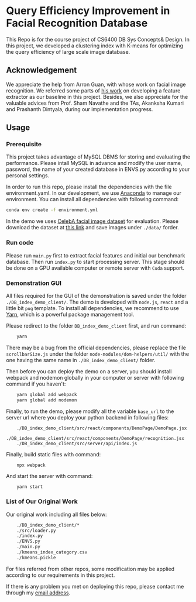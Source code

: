 Query Efficiency Improvement in Facial Recognition Database
==
This Repo is for the course project of CS6400 DB Sys Concepts& Design. In this project, we developed a clustering index with K-means for optimizing the query efficiency of large scale image database. 

Acknowledgement
--
We appreciate the help from Arron Guan, with whose work on facial image recognition. We referred some parts of [his work](https://github.com/aaronzguan/Face-Recognition-Flask-GUI) on developing a feature extractor as our baseline in this project. Besides, we also appreciate for the valuable advices from Prof. Sham Navathe and the TAs, Akanksha Kumari and Prashanth Dintyala, during our implementation progress.

Usage
--
### Prerequisite
This project takes advantage of MySQL DBMS for storing and evaluating the performance. Please intall MySQL in advance and modify the user name, password, the name of your created database in ENVS.py according to your personal settings. 

In order to run this repo, please install the dependencies with the file environment.yaml. In our development, we use [Anaconda](https://www.anaconda.com/) to manage our environment. You can install all dependencies with following command:
```bash
conda env create -f environment.yml
``` 
In the demo we uses [CelebA facial image dataset](http://mmlab.ie.cuhk.edu.hk/projects/CelebA.html) for evaluation. Please download the dataset at [this link](http://mmlab.ie.cuhk.edu.hk/projects/CelebA.html) and save images under `./data/` forder. 

### Run code 
Please run `main.py` first to extract facial features and initial our benchmark database. Then run `index.py` to start processing server. This stage should be done on a GPU available computer or remote server with `Cuda` support. 

### Demonstration GUI
All files required for the GUI of the demonstration is saved under the folder `./DB_index_demo_client/`. The demo is developed with `node.js`, `react` and a little bit `pug` template. To install all dependencies, we recommend to use [Yarn](https://yarnpkg.com/lang/en/), which is a powerful package management tool.  

Please redirect to the folder `DB_index_demo_client` first, and run command:

```bash
    yarn 
```

There may be a bug from the official dependencies, please replace the file `scrollbarSize.js` under the folder `node-modules/dom-helpers/util/` with the one having the same name in `./DB_index_demo_client/` folder.

Then before you can deploy the demo on a server, you should install webpack and nodemon globally in your computer or server with following command if you haven't:
```bash
    yarn global add webpack
    yarn global add nodemon
```

Finally, to run the demo, please modify all the variable `base_url` to the server url where you deploy your python backend in following files:
```
    ./DB_index_demo_client/src/react/components/DemoPage/DemoPage.jsx
    ./DB_index_demo_client/src/react/components/DemoPage/recognition.jsx
    ./DB_index_demo_client/src/server/api/index.js
```

Finally, build static files with command: 

```bash
    npx webpack
```

And start the server with command:
```
    yarn start
```

### List of Our Original Work
Our original work including all files below:
```bash
    ./DB_index_demo_client/*
    ./src/loader.py
    ./index.py
    ./ENVS.py
    ./main.py
    ./kmeans_index_category.csv
    ./kmeans.pickle
```
For files referred from other repos, some modification may be applied according to our requirements in this project.


If there is any problem you met on deploying this repo, please contact me through my [email address](runze.zhang@gatech.edu).



